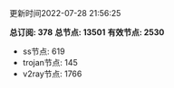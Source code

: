更新时间2022-07-28 21:56:25

**总订阅: 378**
**总节点: 13501**
**有效节点: 2530**
- ss节点: 619
- trojan节点: 145
- v2ray节点: 1766
